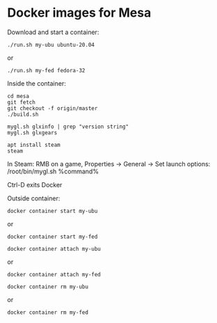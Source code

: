 # Docker images for Mesa

Download and start a container:

```
./run.sh my-ubu ubuntu-20.04
```
or
```
./run.sh my-fed fedora-32
```

Inside the container:
```
cd mesa
git fetch
git checkout -f origin/master
./build.sh

mygl.sh glxinfo | grep "version string"
mygl.sh glxgears

apt install steam
steam
```

In Steam: RMB on a game, Properties -> General -> Set launch options: /root/bin/mygl.sh %command%

Ctrl-D exits Docker

Outside container:

```
docker container start my-ubu
```
or
```
docker container start my-fed
```

```
docker container attach my-ubu
```
or
```
docker container attach my-fed
```

```
docker container rm my-ubu
```
or
```
docker container rm my-fed
```
